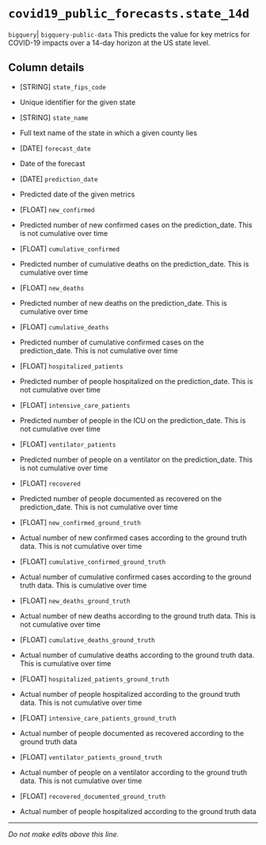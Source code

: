 # `covid19_public_forecasts.state_14d`
`bigquery`| `bigquery-public-data`
This predicts the value for key metrics for COVID-19 impacts over a 14-day horizon at the US state level.

## Column details
* [STRING]    `state_fips_code`
 - Unique identifier for the given state
* [STRING]    `state_name`
 - Full text name of the state in which a given county lies
* [DATE]      `forecast_date`
 - Date of the forecast
* [DATE]      `prediction_date`
 - Predicted date of the given metrics
* [FLOAT]     `new_confirmed`
 - Predicted number of new confirmed cases on the prediction_date. This is not cumulative over time
* [FLOAT]     `cumulative_confirmed`
 - Predicted number of cumulative deaths on the prediction_date. This is cumulative over time
* [FLOAT]     `new_deaths`
 - Predicted number of new deaths on the prediction_date. This is cumulative over time
* [FLOAT]     `cumulative_deaths`
 - Predicted number of cumulative confirmed cases on the prediction_date. This is not cumulative over time
* [FLOAT]     `hospitalized_patients`
 - Predicted number of people hospitalized on the prediction_date. This is not cumulative over time
* [FLOAT]     `intensive_care_patients`
 - Predicted number of people in the ICU on the prediction_date. This is not cumulative over time
* [FLOAT]     `ventilator_patients`
 - Predicted number of people on a ventilator on the prediction_date. This is not cumulative over time
* [FLOAT]     `recovered`
 - Predicted number of people documented as recovered on the prediction_date. This is not cumulative over time
* [FLOAT]     `new_confirmed_ground_truth`
 - Actual number of new confirmed cases according to the ground truth data. This is not cumulative over time
* [FLOAT]     `cumulative_confirmed_ground_truth`
 - Actual number of cumulative confirmed cases according to the ground truth data. This is cumulative over time
* [FLOAT]     `new_deaths_ground_truth`
 - Actual number of new deaths according to the ground truth data. This is not cumulative over time
* [FLOAT]     `cumulative_deaths_ground_truth`
 - Actual number of cumulative deaths according to the ground truth data. This is cumulative over time
* [FLOAT]     `hospitalized_patients_ground_truth`
 - Actual number of people hospitalized according to the ground truth data. This is not cumulative over time
* [FLOAT]     `intensive_care_patients_ground_truth`
 - Actual number of people documented as recovered according to the ground truth data
* [FLOAT]     `ventilator_patients_ground_truth`
 - Actual number of people on a ventilator according to the ground truth data. This is not cumulative over time
* [FLOAT]     `recovered_documented_ground_truth`
 - Actual number of people hospitalized according to the ground truth data

-------------------------------------------------------------------------------
*Do not make edits above this line.*
